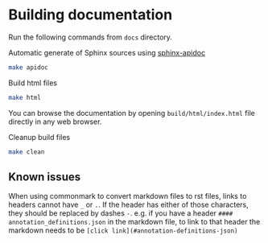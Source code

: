 Building documentation
======================

Run the following commands from `docs` directory.

Automatic generate of Sphinx sources using [sphinx-apidoc](https://www.sphinx-doc.org/en/master/man/sphinx-apidoc.html)
```bash
make apidoc
```

Build html files

```bash
make html
```

You can browse the documentation by opening `build/html/index.html` file directly in any web browser.

Cleanup build files
```bash
make clean
```


Known issues
------------

When using commonmark to convert markdown files to rst files, links to headers cannot have `_` or `.`.
If the header has either of those characters, they should be replaced by dashes `-`.
e.g. if you have a header `#### annotation_definitions.json` in the markdown file, to link to that header the markdown needs to be `[click link](#annotation-definitions-json)`
